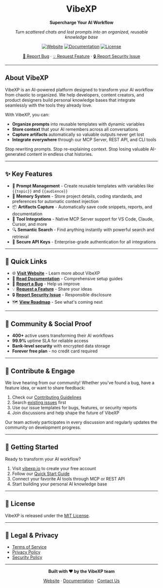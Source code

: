 <div align="center">

# VibeXP

**Supercharge Your AI Workflow**

*Turn scattered chats and lost prompts into an organized, reusable knowledge base*

[![Website](https://img.shields.io/badge/🌐-Website-blue)](https://vibexp.io)
[![Documentation](https://img.shields.io/badge/📖-Docs-green)](https://vibexp.io/docs)
[![License](https://img.shields.io/badge/📄-MIT-orange)](LICENSE)

[🐛 Report Bug](https://github.com/shaharia-lab/vibexp/issues/new?template=bug_report.md) · [💡 Request Feature](https://github.com/shaharia-lab/vibexp/issues/new?template=feature_request.md) · [🔒 Report Security Issue](https://github.com/shaharia-lab/vibexp/security/policy)

</div>

---

## About VibeXP

VibeXP is an AI-powered platform designed to transform your AI workflow from chaotic to organized. We help developers, content creators, and product designers build personal knowledge bases that integrate seamlessly with the tools they already love.

With VibeXP, you can:
- **Organize prompts** into reusable templates with dynamic variables
- **Store context** that your AI remembers across all conversations
- **Capture artifacts** automatically so valuable outputs never get lost
- **Integrate everywhere** through our MCP Server, REST API, and CLI tools

Stop rewriting prompts. Stop re-explaining context. Stop losing valuable AI-generated content in endless chat histories.

---

## ✨ Key Features

- 📝 **Prompt Management** - Create reusable templates with variables like `{{topic}}` and `{{audience}}`
- 🧠 **Memory System** - Store project details, coding standards, and preferences for automatic context injection
- 📦 **Artifacts Capture** - Automatically save code snippets, reports, and documentation
- 🔌 **Tool Integrations** - Native MCP Server support for VS Code, Claude, Cursor, and more
- 🔍 **Semantic Search** - Find anything instantly with powerful search and retrieval
- 🔐 **Secure API Keys** - Enterprise-grade authentication for all integrations

---

## 🚀 Quick Links

- 🌐 **[Visit Website](https://vibexp.io)** - Learn more about VibeXP
- 📖 **[Read Documentation](https://vibexp.io/docs)** - Comprehensive setup guides
- 🐛 **[Report a Bug](https://github.com/shaharia-lab/vibexp/issues/new?template=bug_report.md)** - Help us improve
- 💡 **[Request a Feature](https://github.com/shaharia-lab/vibexp/issues/new?template=feature_request.md)** - Share your ideas
- 🔒 **[Report Security Issue](https://github.com/shaharia-lab/vibexp/security/policy)** - Responsible disclosure
- 🗺️ **[View Roadmap](https://github.com/shaharia-lab/vibexp/projects)** - See what's coming next

---

## 🌟 Community & Social Proof

- **400+** active users transforming their AI workflows
- **99.9%** uptime SLA for reliable access
- **Bank-level security** with encrypted data storage
- **Forever free plan** - no credit card required

---

## 💬 Contribute & Engage

We love hearing from our community! Whether you've found a bug, have a feature idea, or want to share feedback:

1. Check our [Contributing Guidelines](CONTRIBUTING.md)
2. Search [existing issues](https://github.com/shaharia-lab/vibexp/issues) first
3. Use our issue templates for bugs, features, or security reports
4. Join discussions and help shape the future of VibeXP

Our team actively participates in every discussion and regularly updates the community on development progress.

---

## 🎯 Getting Started

Ready to transform your AI workflow?

1. Visit [vibexp.io](https://vibexp.io) to create your free account
2. Follow our [Quick Start Guide](https://vibexp.io/docs/getting-started)
3. Connect your favorite AI tools through MCP or REST API
4. Start building your personal AI knowledge base

---

## 📄 License

VibeXP is released under the [MIT License](LICENSE).

---

## 🔗 Legal & Privacy

- [Terms of Service](https://vibexp.io/terms)
- [Privacy Policy](https://vibexp.io/privacy)
- [Security Policy](https://github.com/shaharia-lab/vibexp/security/policy)

---

<div align="center">

**Built with ❤️ by the VibeXP team**

[Website](https://vibexp.io) · [Documentation](https://vibexp.io/docs) · [Contact Us](https://vibexp.io/contact)

</div>


